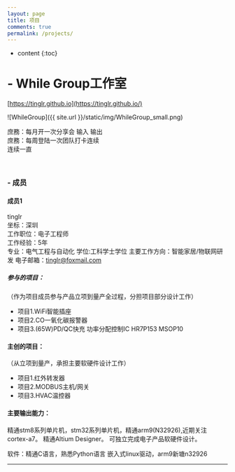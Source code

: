 ```yaml
---
layout: page
title: 项目
comments: true
permalink: /projects/
---
```


* content
{:toc}

# - While Group工作室 #

[https://tinglr.github.io](https://tinglr.github.io/)

![WhileGroup]({{ site.url }}/static/img/WhileGroup_small.png)



庶務：每月开一次分享会 输入 输出<br>
庶務：每周登陆一次团队打卡连续<br>
连续一直<br>


<br>


###  **- 成员**

#### **成员1**

tinglr<br>
坐标：深圳<br>
工作职位：电子工程师<br>
工作经验：5年<br>
专业：电气工程与自动化
学位:工科学士学位
主要工作方向：智能家居/物联网研发
电子邮箱：tinglr@foxmail.com

##### **参与的项目：**<br>
（作为项目成员参与产品立项到量产全过程，分担项目部分设计工作）<br>
   * 项目1.WiFi智能插座
   * 项目2.CO一氧化碳报警器
   * 项目3.(65W)PD/QC快充    功率分配控制IC HR7P153 MSOP10

#### **主创的项目：**
（从立项到量产，承担主要软硬件设计工作）<br>
   * 项目1.红外转发器
   * 项目2.MODBUS主机/网关
   * 项目3.HVAC温控器

#### **主要输出能力：**


精通stm8系列单片机，stm32系列单片机，精通arm9(N32926),近期关注cortex-a7。
精通Altium Designer。
可独立完成电子产品软硬件设计。

软件：精通C语言，熟悉Python语言
嵌入式linux驱动，arm9新塘n32926

----------
